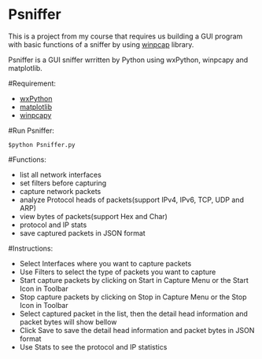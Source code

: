 Psniffer
========
This is a project from my course that requires us building a GUI program with basic functions of a sniffer by using [winpcap](www.winpcap.org/) library.

Psniffer is a GUI sniffer wrritten by Python using wxPython, winpcapy and matplotlib.

#Requirement:
* [wxPython]( http://www.wxpython.org/)
* [matplotlib](http://matplotlib.org/)
* [winpcapy](https://code.google.com/p/winpcapy/)

#Run Psniffer:
```
$python Psniffer.py
```

#Functions:

* list all network interfaces
* set filters before capturing 
* capture network packets
* analyze Protocol heads of packets(support IPv4, IPv6, TCP, UDP and ARP)
* view bytes of packets(support Hex and Char)
* protocol and IP stats
* save captured packets in JSON format

#Instructions:

* Select Interfaces where you want to capture packets
* Use Filters to select the type of packets you want to capture
* Start capture packets by clicking on Start in Capture Menu or 
the Start Icon in Toolbar
* Stop capture packets by clicking on Stop in Capture Menu or 
the Stop Icon in Toolbar
* Select captured packet in the list, then the detail head 
information and packet bytes will show bellow
* Click Save to save the detail head information and packet bytes 
in JSON format
* Use Stats to see the protocol and IP statistics

